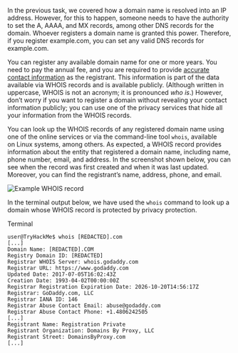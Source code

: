 In the previous task, we covered how a domain name is resolved into an IP address. However, for this to happen, someone needs to have the authority to set the A, AAAA, and MX records, among other DNS records for the domain. Whoever registers a domain name is granted this power. Therefore, if you register example.com, you can set any valid DNS records for example.com.

You can register any available domain name for one or more years. You need to pay the annual fee, and you are required to provide [accurate contact information](https://www.icann.org/resources/pages/whois-data-accuracy-2017-06-20-en) as the registrant. This information is part of the data available via WHOIS records and is available publicly. (Although written in uppercase, WHOIS is not an acronym; it is pronounced _who is_.) However, don’t worry if you want to register a domain without revealing your contact information publicly; you can use one of the privacy services that hide all your information from the WHOIS records.

You can look up the WHOIS records of any registered domain name using one of the online services or via the command-line tool `whois`, available on Linux systems, among others. As expected, a WHOIS record provides information about the entity that registered a domain name, including name, phone number, email, and address. In the screenshot shown below, you can see when the record was first created and when it was last updated. Moreover, you can find the registrant’s name, address, phone, and email.

![Example WHOIS record](https://tryhackme-images.s3.amazonaws.com/user-uploads/5f04259cf9bf5b57aed2c476/room-content/5f04259cf9bf5b57aed2c476-1719849535407.png)  

In the terminal output below, we have used the `whois` command to look up a domain whose WHOIS record is protected by privacy protection.

Terminal

```shell-session
user@TryHackMe$ whois [REDACTED].com
[...]
Domain Name: [REDACTED].COM
Registry Domain ID: [REDACTED]
Registrar WHOIS Server: whois.godaddy.com
Registrar URL: https://www.godaddy.com
Updated Date: 2017-07-05T16:02:43Z
Creation Date: 1993-04-02T00:00:00Z
Registrar Registration Expiration Date: 2026-10-20T14:56:17Z
Registrar: GoDaddy.com, LLC
Registrar IANA ID: 146
Registrar Abuse Contact Email: abuse@godaddy.com
Registrar Abuse Contact Phone: +1.4806242505
[...]
Registrant Name: Registration Private
Registrant Organization: Domains By Proxy, LLC
Registrant Street: DomainsByProxy.com
[...]
```